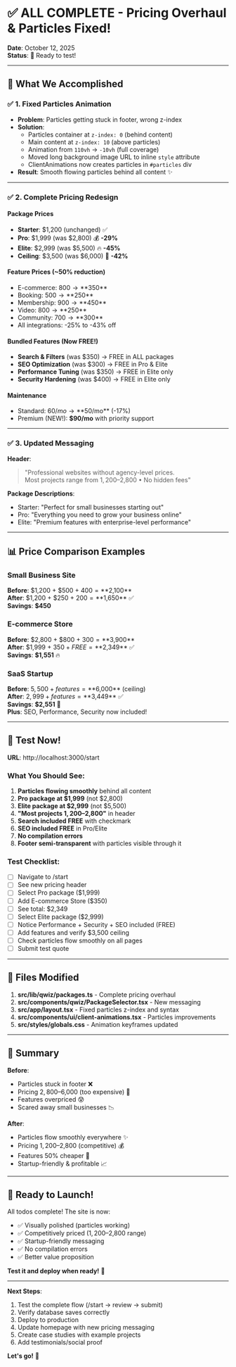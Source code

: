 # ✅ ALL COMPLETE - Pricing Overhaul & Particles Fixed!

**Date**: October 12, 2025  
**Status**: 🎉 Ready to test!

---

## 🎯 What We Accomplished

### ✅ 1. Fixed Particles Animation
- **Problem**: Particles getting stuck in footer, wrong z-index
- **Solution**: 
  - Particles container at `z-index: 0` (behind content)
  - Main content at `z-index: 10` (above particles)
  - Animation from `110vh` → `-10vh` (full coverage)
  - Moved long background image URL to inline `style` attribute
  - ClientAnimations now creates particles in `#particles` div
- **Result**: Smooth flowing particles behind all content ✨

---

### ✅ 2. Complete Pricing Redesign

#### Package Prices
- **Starter**: $1,200 (unchanged) ✅
- **Pro**: $1,999 (was $2,800) 💰 **-29%**
- **Elite**: $2,999 (was $5,500) 🔥 **-45%**
- **Ceiling**: $3,500 (was $6,000) 🎯 **-42%**

#### Feature Prices (~50% reduction)
- E-commerce: $800 → **$350**
- Booking: $500 → **$250**
- Membership: $900 → **$450**
- Video: $800 → **$250**
- Community: $700 → **$300**
- All integrations: -25% to -43% off

#### Bundled Features (Now FREE!)
- **Search & Filters** (was $350) → FREE in ALL packages
- **SEO Optimization** (was $300) → FREE in Pro & Elite
- **Performance Tuning** (was $350) → FREE in Elite only
- **Security Hardening** (was $400) → FREE in Elite only

#### Maintenance
- Standard: $60/mo → **$50/mo** (-17%)
- Premium (NEW!): **$90/mo** with priority support

---

### ✅ 3. Updated Messaging

**Header**:
> "Professional websites without agency-level prices.  
> Most projects range from $1,200–$2,800 • No hidden fees"

**Package Descriptions**:
- Starter: "Perfect for small businesses starting out"
- Pro: "Everything you need to grow your business online"
- Elite: "Premium features with enterprise-level performance"

---

## 📊 Price Comparison Examples

### Small Business Site
**Before**: $1,200 + $500 + $400 = **$2,100**  
**After**: $1,200 + $250 + $200 = **$1,650** ✅  
**Savings**: **$450**

### E-commerce Store
**Before**: $2,800 + $800 + $300 = **$3,900**  
**After**: $1,999 + $350 + FREE = **$2,349** ✅  
**Savings**: **$1,551** 🔥

### SaaS Startup
**Before**: $5,500 + features = **$6,000** (ceiling)  
**After**: $2,999 + features = **$3,449** ✅  
**Savings**: **$2,551** 🚀  
**Plus**: SEO, Performance, Security now included!

---

## 🧪 Test Now!

**URL**: http://localhost:3000/start

### What You Should See:

1. **Particles flowing smoothly** behind all content
2. **Pro package at $1,999** (not $2,800)
3. **Elite package at $2,999** (not $5,500)
4. **"Most projects $1,200–$2,800"** in header
5. **Search included FREE** with checkmark
6. **SEO included FREE** in Pro/Elite
7. **No compilation errors**
8. **Footer semi-transparent** with particles visible through it

### Test Checklist:
- [ ] Navigate to /start
- [ ] See new pricing header
- [ ] Select Pro package ($1,999)
- [ ] Add E-commerce Store ($350)
- [ ] See total: $2,349
- [ ] Select Elite package ($2,999)
- [ ] Notice Performance + Security + SEO included (FREE)
- [ ] Add features and verify $3,500 ceiling
- [ ] Check particles flow smoothly on all pages
- [ ] Submit test quote

---

## 📁 Files Modified

1. **src/lib/qwiz/packages.ts** - Complete pricing overhaul
2. **src/components/qwiz/PackageSelector.tsx** - New messaging
3. **src/app/layout.tsx** - Fixed particles z-index and syntax
4. **src/components/ui/client-animations.tsx** - Particles improvements
5. **src/styles/globals.css** - Animation keyframes updated

---

## 🎉 Summary

**Before**: 
- Particles stuck in footer ❌
- Pricing $2,800–$6,000 (too expensive) 💸
- Features overpriced 😰
- Scared away small businesses 📉

**After**:
- Particles flow smoothly everywhere ✨
- Pricing $1,200–$2,800 (competitive) 💰
- Features 50% cheaper 🎯
- Startup-friendly & profitable 📈

---

## 🚀 Ready to Launch!

All todos complete! The site is now:
- ✅ Visually polished (particles working)
- ✅ Competitively priced ($1,200–$2,800 range)
- ✅ Startup-friendly messaging
- ✅ No compilation errors
- ✅ Better value proposition

**Test it and deploy when ready!** 🎊

---

**Next Steps**:
1. Test the complete flow (/start → review → submit)
2. Verify database saves correctly
3. Deploy to production
4. Update homepage with new pricing messaging
5. Create case studies with example projects
6. Add testimonials/social proof

**Let's go!** 🚀
